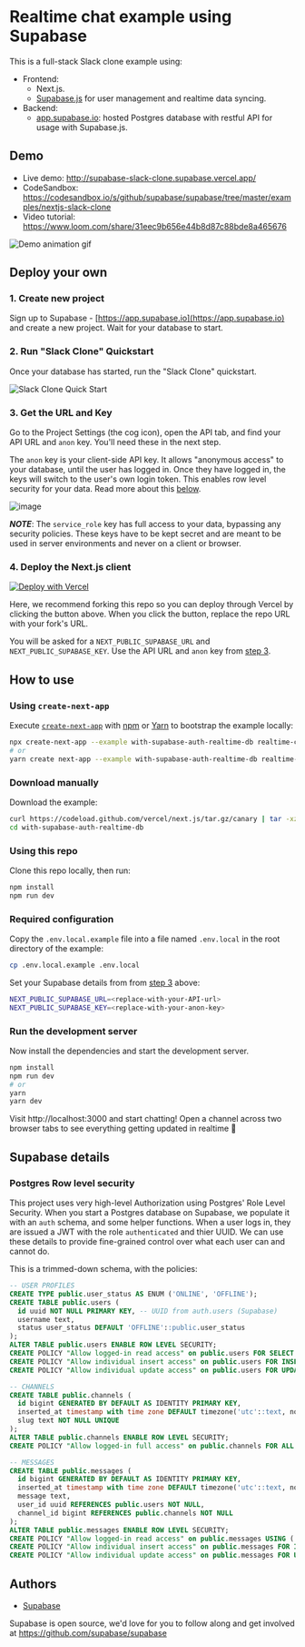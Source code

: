 # Realtime chat example using Supabase

This is a full-stack Slack clone example using:

- Frontend:
  - Next.js.
  - [Supabase.js](https://supabase.io/docs/library/getting-started) for user management and realtime data syncing.
- Backend:
  - [app.supabase.io](https://app.supabase.io/): hosted Postgres database with restful API for usage with Supabase.js.

## Demo

- Live demo: http://supabase-slack-clone.supabase.vercel.app/
- CodeSandbox: https://codesandbox.io/s/github/supabase/supabase/tree/master/examples/nextjs-slack-clone
- Video tutorial: https://www.loom.com/share/31eec9b656e44b8d87c88bde8a465676

![Demo animation gif](./public/slack-clone-demo.gif)

## Deploy your own

### 1. Create new project

Sign up to Supabase - [https://app.supabase.io](https://app.supabase.io) and create a new project. Wait for your database to start.

### 2. Run "Slack Clone" Quickstart

Once your database has started, run the "Slack Clone" quickstart.

![Slack Clone Quick Start](https://user-images.githubusercontent.com/1811651/101558751-73fecc80-3974-11eb-80be-423fa2789877.png)

### 3. Get the URL and Key

Go to the Project Settings (the cog icon), open the API tab, and find your API URL and `anon` key. You'll need these in the next step.

The `anon` key is your client-side API key. It allows "anonymous access" to your database, until the user has logged in. Once they have logged in, the keys will switch to the user's own login token. This enables row level security for your data. Read more about this [below](#postgres-row-level-security).

![image](https://user-images.githubusercontent.com/10214025/88916245-528c2680-d298-11ea-8a71-708f93e1ce4f.png)

**_NOTE_**: The `service_role` key has full access to your data, bypassing any security policies. These keys have to be kept secret and are meant to be used in server environments and never on a client or browser.

### 4. Deploy the Next.js client

[![Deploy with Vercel](https://vercel.com/button)](https://vercel.com/import/git?s=https%3A%2F%2Fgithub.com%2Fsupabase%2Fsupabase%2Ftree%2Fmaster%2Fexamples%2Fslack-clone&env=NEXT_PUBLIC_SUPABASE_URL,NEXT_PUBLIC_SUPABASE_KEY&envDescription=Find%20the%20Supabase%20URL%20and%20key%20in%20the%20your%20auto-generated%20docs%20at%20app.supabase.io&project-name=supabase-slack-clone&repo-name=supabase-slack-clone)

Here, we recommend forking this repo so you can deploy through Vercel by clicking the button above. When you click the button, replace the repo URL with your fork's URL.

You will be asked for a `NEXT_PUBLIC_SUPABASE_URL` and `NEXT_PUBLIC_SUPABASE_KEY`. Use the API URL and `anon` key from [step 3](#3.-get-the-url-and-key).

## How to use

### Using `create-next-app`

Execute [`create-next-app`](https://github.com/vercel/next.js/tree/canary/packages/create-next-app) with [npm](https://docs.npmjs.com/cli/init) or [Yarn](https://yarnpkg.com/lang/en/docs/cli/create/) to bootstrap the example locally:

```bash
npx create-next-app --example with-supabase-auth-realtime-db realtime-chat-app
# or
yarn create next-app --example with-supabase-auth-realtime-db realtime-chat-app
```

### Download manually

Download the example:

```bash
curl https://codeload.github.com/vercel/next.js/tar.gz/canary | tar -xz --strip=2 next.js-canary/examples/with-supabase-auth-realtime-db
cd with-supabase-auth-realtime-db
```

### Using this repo

Clone this repo locally, then run:
```bash
npm install
npm run dev
```


### Required configuration

Copy the `.env.local.example` file into a file named `.env.local` in the root directory of the example:

```bash
cp .env.local.example .env.local
```

Set your Supabase details from from [step 3](#3.-get-the-url-and-key) above:

```bash
NEXT_PUBLIC_SUPABASE_URL=<replace-with-your-API-url>
NEXT_PUBLIC_SUPABASE_KEY=<replace-with-your-anon-key>
```

### Run the development server

Now install the dependencies and start the development server.

```bash
npm install
npm run dev
# or
yarn
yarn dev
```

Visit http://localhost:3000 and start chatting! Open a channel across two browser tabs to see everything getting updated in realtime 🥳

## Supabase details

### Postgres Row level security

This project uses very high-level Authorization using Postgres' Role Level Security.
When you start a Postgres database on Supabase, we populate it with an `auth` schema, and some helper functions.
When a user logs in, they are issued a JWT with the role `authenticated` and thier UUID.
We can use these details to provide fine-grained control over what each user can and cannot do.

This is a trimmed-down schema, with the policies:

```sql
-- USER PROFILES
CREATE TYPE public.user_status AS ENUM ('ONLINE', 'OFFLINE');
CREATE TABLE public.users (
  id uuid NOT NULL PRIMARY KEY, -- UUID from auth.users (Supabase)
  username text,
  status user_status DEFAULT 'OFFLINE'::public.user_status
);
ALTER TABLE public.users ENABLE ROW LEVEL SECURITY;
CREATE POLICY "Allow logged-in read access" on public.users FOR SELECT USING ( auth.role() = 'authenticated' );
CREATE POLICY "Allow individual insert access" on public.users FOR INSERT WITH CHECK ( auth.uid() = id );
CREATE POLICY "Allow individual update access" on public.users FOR UPDATE USING ( auth.uid() = id );

-- CHANNELS
CREATE TABLE public.channels (
  id bigint GENERATED BY DEFAULT AS IDENTITY PRIMARY KEY,
  inserted_at timestamp with time zone DEFAULT timezone('utc'::text, now()) NOT NULL,
  slug text NOT NULL UNIQUE
);
ALTER TABLE public.channels ENABLE ROW LEVEL SECURITY;
CREATE POLICY "Allow logged-in full access" on public.channels FOR ALL USING ( auth.role() = 'authenticated' );

-- MESSAGES
CREATE TABLE public.messages (
  id bigint GENERATED BY DEFAULT AS IDENTITY PRIMARY KEY,
  inserted_at timestamp with time zone DEFAULT timezone('utc'::text, now()) NOT NULL,
  message text,
  user_id uuid REFERENCES public.users NOT NULL,
  channel_id bigint REFERENCES public.channels NOT NULL
);
ALTER TABLE public.messages ENABLE ROW LEVEL SECURITY;
CREATE POLICY "Allow logged-in read access" on public.messages USING ( auth.role() = 'authenticated' );
CREATE POLICY "Allow individual insert access" on public.messages FOR INSERT WITH CHECK ( auth.uid() = user_id );
CREATE POLICY "Allow individual update access" on public.messages FOR UPDATE USING ( auth.uid() = user_id );
```

## Authors

- [Supabase](https://supabase.io)

Supabase is open source, we'd love for you to follow along and get involved at https://github.com/supabase/supabase
